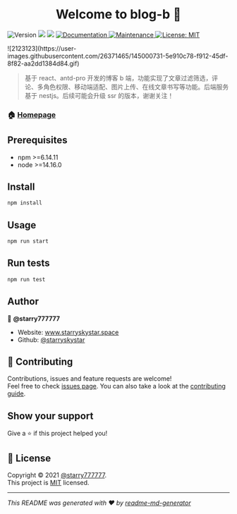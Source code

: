 <h1 align="center">Welcome to blog-b 👋</h1>
<p>
  <img alt="Version" src="https://img.shields.io/badge/version-1.0.0-blue.svg?cacheSeconds=2592000" />
  <img src="https://img.shields.io/badge/npm-%3E%3D6.14.11-blue.svg" />
  <img src="https://img.shields.io/badge/node-%3E%3D14.16.0-blue.svg" />
  <a href="https://github.com/starryskystar/blog-b#readme" target="_blank">
    <img alt="Documentation" src="https://img.shields.io/badge/documentation-yes-brightgreen.svg" />
  </a>
  <a href="https://github.com/starryskystar/blog-b/graphs/commit-activity" target="_blank">
    <img alt="Maintenance" src="https://img.shields.io/badge/Maintained%3F-yes-green.svg" />
  </a>
  <a href="https://github.com/starryskystar/blog-b/blob/master/LICENSE" target="_blank">
    <img alt="License: MIT" src="https://img.shields.io/github/license/starryskystar/blog-b" />
  </a>
</p>
![2123123](https://user-images.githubusercontent.com/26371465/145000731-5e910c78-f912-45df-8f82-aa2dd1384d84.gif)




> 基于 react、antd-pro 开发的博客 b 端，功能实现了文章过滤筛选，评论、多角色权限、移动端适配、图片上传、在线文章书写等功能。后端服务基于 nestjs。后续可能会升级 ssr 的版本，谢谢关注！

### 🏠 [Homepage](https://www.starryskystar.space/)

## Prerequisites

- npm >=6.14.11
- node >=14.16.0

## Install

```sh
npm install
```

## Usage

```sh
npm run start
```

## Run tests

```sh
npm run test
```

## Author

👤 **@starry777777**

- Website: www.starryskystar.space
- Github: [@starryskystar](https://github.com/starryskystar)

## 🤝 Contributing

Contributions, issues and feature requests are welcome!<br />Feel free to check [issues page](https://github.com/starryskystar/blog-b/issues). You can also take a look at the [contributing guide](https://github.com/starryskystar/blog-b/blob/master/CONTRIBUTING.md).

## Show your support

Give a ⭐️ if this project helped you!

## 📝 License

Copyright © 2021 [@starry777777](https://github.com/starryskystar).<br /> This project is [MIT](https://github.com/starryskystar/blog-b/blob/master/LICENSE) licensed.

---

_This README was generated with ❤️ by [readme-md-generator](https://github.com/kefranabg/readme-md-generator)_
